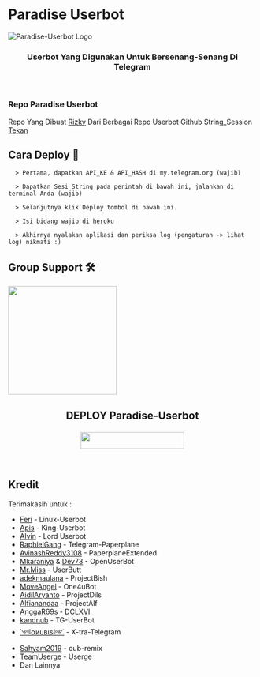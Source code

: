 # Paradise Userbot
![Paradise-Userbot Logo](https://telegra.ph/file/8f6dc8c4536b52ca3271c.jpg)



<h3 align="center">Userbot Yang Digunakan Untuk Bersenang-Senang Di Telegram</h3>
<p align="center">&nbsp;</p>

### Repo Paradise Userbot
Repo Yang Dibuat [Rizky](https://t.me/Nopegoodloking) Dari Berbagai Repo Userbot Github 
String_Session [Tekan](https://replit.com/@Rzky3016/String-Sesson-Paradise)

## Cara Deploy 👷

```
  > Pertama, dapatkan API_KE & API_HASH di my.telegram.org (wajib)

  > Dapatkan Sesi String pada perintah di bawah ini, jalankan di terminal Anda (wajib)

  > Selanjutnya klik Deploy tombol di bawah ini.

  > Isi bidang wajib di heroku

  > Akhirnya nyalakan aplikasi dan periksa log (pengaturan -> lihat log) nikmati :)
```

## Group Support 🛠

   <a href="https://t.me/paradiseuserbot"><img src="https://img.shields.io/badge/Group%20Support%3F-yes-green?&style=flat-square?&logo=telegram" width=220px></a></p>


## <p align="center">DEPLOY Paradise-Userbot</p>


<p align="center"><a href="https://heroku.com/deploy?template=https://github.com/Rzky3016/Paradise-Userbot/tree/Paradise-Userbot"> <img src="https://img.shields.io/badge/Deploy%20Ke%20Heroku-lightblue?style=flat&logo=heroku" width="210" height="34.45" /></a></p>

<br>
</p>

## Kredit
  Terimakasih untuk :
  
*   [Feri](https://github.com/ferikunn) - Linux-Userbot
*   [Apis](https://github.com/apisuserbot) - King-Userbot
*   [Alvin](https://github.com/Zora24/Lord-Userbot) - Lord Userbot
*   [RaphielGang](https://github.com/RaphielGang) - Telegram-Paperplane
*   [AvinashReddy3108](https://github.com/AvinashReddy3108) - PaperplaneExtended
*   [Mkaraniya](https://github.com/mkaraniya) & [Dev73](https://github.com/Devp73) - OpenUserBot
*   [Mr.Miss](https://github.com/keselekpermen69) - UserButt
*   [adekmaulana](https://github.com/adekmaulana) - ProjectBish
*   [MoveAngel](https://github.com/MoveAngel) - One4uBot
*   [AidilAryanto](https://github.com/aidilaryanto) - ProjectDils 
*   [Alfianandaa](https://github.com/alfianandaa/ProjectAlf) - ProjectAlf
*   [AnggaR69s](https://github.com/GengKapak/DCLXVI) - DCLXVI
*   [kandnub](https://github.com/kandnub) - TG-UserBot
*   [༺αиυвιѕ༻](https://github.com/Dark-Princ3) - X-tra-Telegram
*   [Sahyam2019](https://github.com/sahyam2019/oub-remix) - oub-remix
*   [TeamUserge](https://github.com/UsergeTeam/Userge) - Userge
*   Dan Lainnya



